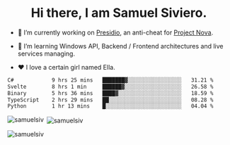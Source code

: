 <h1 align="center">Hi there, I am Samuel Siviero.</h1>

- 🔭 I’m currently working on [Presidio](https://presidio.ac), an anti-cheat for [Project Nova](https://discord.gg/novafn).

- 🌱 I’m learning Windows API, Backend / Frontend architectures and live services managing.

- ❤️ I love a certain girl named Ella.

<!--START_SECTION:waka-->

```txt
C#            9 hrs 25 mins   ███████▓░░░░░░░░░░░░░░░░░   31.21 %
Svelte        8 hrs 1 min     ██████▓░░░░░░░░░░░░░░░░░░   26.58 %
Binary        5 hrs 36 mins   ████▓░░░░░░░░░░░░░░░░░░░░   18.59 %
TypeScript    2 hrs 29 mins   ██░░░░░░░░░░░░░░░░░░░░░░░   08.28 %
Python        1 hr 13 mins    █░░░░░░░░░░░░░░░░░░░░░░░░   04.04 %
```

<!--END_SECTION:waka-->

<p><img align="left" src="https://github-readme-stats.vercel.app/api/top-langs?username=samuelsiv&show_icons=true&locale=en&layout=compact&theme=radical" alt="samuelsiv" /></p>

<p>&nbsp;<img align="center" src="https://github-readme-stats.vercel.app/api?username=samuelsiv&show_icons=true&locale=en&theme=radical" alt="samuelsiv" /></p>
<p align="left"> <img src="https://komarev.com/ghpvc/?username=samuelsiv&label=Profile%20views&color=0e75b6&style=flat" alt="samuelsiv" /> </p>

